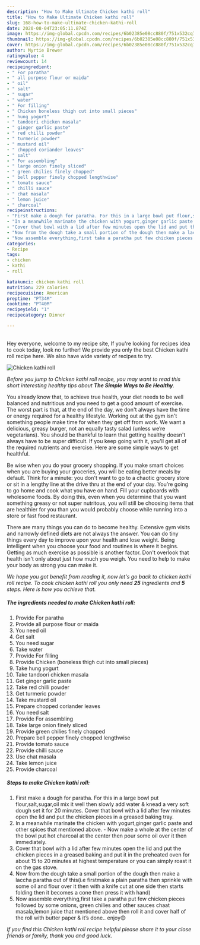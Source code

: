 ```yaml
---
description: "How to Make Ultimate Chicken kathi roll"
title: "How to Make Ultimate Chicken kathi roll"
slug: 168-how-to-make-ultimate-chicken-kathi-roll
date: 2020-08-04T23:05:11.874Z
image: https://img-global.cpcdn.com/recipes/6b02385e08cc880f/751x532cq70/chicken-kathi-roll-recipe-main-photo.jpg
thumbnail: https://img-global.cpcdn.com/recipes/6b02385e08cc880f/751x532cq70/chicken-kathi-roll-recipe-main-photo.jpg
cover: https://img-global.cpcdn.com/recipes/6b02385e08cc880f/751x532cq70/chicken-kathi-roll-recipe-main-photo.jpg
author: Myrtie Brewer
ratingvalue: 4
reviewcount: 14
recipeingredient:
- " For paratha"
- " all purpose flour or maida"
- " oil"
- " salt"
- " sugar"
- " water"
- " For filling"
- " Chicken boneless thigh cut into small pieces"
- " hung yogurt"
- " tandoori chicken masala"
- " ginger garlic paste"
- " red chilli powder"
- " turmeric powder"
- " mustard oil"
- " chopped coriander leaves"
- " salt"
- " For assembling"
- " large onion finely sliced"
- " green chilies finely chopped"
- " bell pepper finely chopped lengthwise"
- " tomato sauce"
- " chilli sauce"
- " chat masala"
- " lemon juice"
- " charcoal"
recipeinstructions:
- "First make a dough for paratha. For this in a large bowl put flour,salt,sugar,oil mix it well then slowly add water &amp; knead a very soft dough set it for 20 minutes. Cover that bowl with a lid after few minutes open the lid and put the chicken pieces in a greased baking tray."
- "In a meanwhile marinate the chicken with yogurt,ginger garlic paste and other spices that mentioned above. Now make a whole at the center of the bowl put hot charcoal at the center then pour some oil over it then immediately."
- "Cover that bowl with a lid after few minutes open the lid and put the chicken pieces in a greased baking and put it in the preheated oven for about 15 to 20 minutes at highest temperature or you can simply roast it on the gas stove."
- "Now from the dough take a small portion of the dough then make a laccha paratha out of this(i.e firstmake a plain paratha then sprinkle with some oil and flour over it then with a knife cut at one side then starts folding then it becomes a cone then press it with hand)"
- "Now assemble everything,first take a paratha put few chicken pieces followed by some onions, green chilies and other sauces chaat masala,lemon juice that mentioned above then roll it and cover half of the roll with butter paper &amp; it’s done.. enjoy😊"
categories:
- Recipe
tags:
- chicken
- kathi
- roll

katakunci: chicken kathi roll 
nutrition: 229 calories
recipecuisine: American
preptime: "PT34M"
cooktime: "PT40M"
recipeyield: "1"
recipecategory: Dinner

---
```

<br>
Hey everyone, welcome to my recipe site, If you're looking for recipes idea to cook today, look no further! We provide you only the best Chicken kathi roll recipe here. We also have wide variety of recipes to try.
<br>


![Chicken kathi roll](https://img-global.cpcdn.com/recipes/6b02385e08cc880f/751x532cq70/chicken-kathi-roll-recipe-main-photo.jpg)

<i>Before you jump to Chicken kathi roll recipe, you may want to read this short interesting healthy tips about <strong>The Simple Ways to Be Healthy</strong>.</i>

You already know that, to achieve true health, your diet needs to be well balanced and nutritious and you need to get a good amount of exercise. The worst part is that, at the end of the day, we don't always have the time or energy required for a healthy lifestyle. Working out at the gym isn't something people make time for when they get off from work. We want a delicious, greasy burger, not an equally tasty salad (unless we’re vegetarians). You should be thankful to learn that getting healthy doesn't always have to be super difficult. If you keep going with it, you'll get all of the required nutrients and exercise. Here are some simple ways to get healthful.

Be wise when you do your grocery shopping. If you make smart choices when you are buying your groceries, you will be eating better meals by default. Think for a minute: you don't want to go to a chaotic grocery store or sit in a lengthy line at the drive thru at the end of your day. You’re going to go home and cook what you have on hand. Fill your cupboards with wholesome foods. By doing this, even when you determine that you want something greasy or not super nutritous, you will still be choosing items that are healthier for you than you would probably choose while running into a store or fast food restaurant.

There are many things you can do to become healthy. Extensive gym visits and narrowly defined diets are not always the answer. You can do tiny things every day to improve upon your health and lose weight. Being intelligent when you choose your food and routines is where it begins. Getting as much exercise as possible is another factor. Don't overlook that health isn't only about just how much you weigh. You need to help to make your body as strong you can make it. 


<i>We hope you got benefit from reading it, now let's go back to chicken kathi roll recipe. To cook chicken kathi roll you only need <strong>25</strong> ingredients and <strong>5</strong> steps. Here is how you achieve that.
</i>

##### The ingredients needed to make Chicken kathi roll:

1. Provide  For paratha
1. Provide  all purpose flour or maida
1. You need  oil
1. Get  salt
1. You need  sugar
1. Take  water
1. Provide  For filling
1. Provide  Chicken (boneless thigh cut into small pieces)
1. Take  hung yogurt
1. Take  tandoori chicken masala
1. Get  ginger garlic paste
1. Take  red chilli powder
1. Get  turmeric powder
1. Take  mustard oil
1. Prepare  chopped coriander leaves
1. You need  salt
1. Provide  For assembling
1. Take  large onion finely sliced
1. Provide  green chilies finely chopped
1. Prepare  bell pepper finely chopped lengthwise
1. Provide  tomato sauce
1. Provide  chilli sauce
1. Use  chat masala
1. Take  lemon juice
1. Provide  charcoal


##### Steps to make Chicken kathi roll:

1. First make a dough for paratha. For this in a large bowl put flour,salt,sugar,oil mix it well then slowly add water &amp; knead a very soft dough set it for 20 minutes. Cover that bowl with a lid after few minutes open the lid and put the chicken pieces in a greased baking tray.
1. In a meanwhile marinate the chicken with yogurt,ginger garlic paste and other spices that mentioned above. - Now make a whole at the center of the bowl put hot charcoal at the center then pour some oil over it then immediately.
1. Cover that bowl with a lid after few minutes open the lid and put the chicken pieces in a greased baking and put it in the preheated oven for about 15 to 20 minutes at highest temperature or you can simply roast it on the gas stove.
1. Now from the dough take a small portion of the dough then make a laccha paratha out of this(i.e firstmake a plain paratha then sprinkle with some oil and flour over it then with a knife cut at one side then starts folding then it becomes a cone then press it with hand)
1. Now assemble everything,first take a paratha put few chicken pieces followed by some onions, green chilies and other sauces chaat masala,lemon juice that mentioned above then roll it and cover half of the roll with butter paper &amp; it’s done.. enjoy😊


<i>If you find this Chicken kathi roll recipe helpful please share it to your close friends or family, thank you and good luck.</i>
